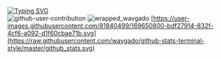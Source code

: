 [![Typing SVG](https://readme-typing-svg.herokuapp.com?lines=HELLO+WORLD)](https://git.io/typing-svg)	
![github-user-contribution](https://user-images.githubusercontent.com/81840499/169650800-bdf27914-832f-4cf6-a092-d1f60cbae71b.svg)
![wrapped_wavgado](https://user-images.githubusercontent.com/81840499/169651036-045a6201-8064-44b9-b92e-f50f9df3616f.png)
[https://user-images.githubusercontent.com/81840499/169650800-bdf27914-832f-4cf6-a092-d1f60cbae71b.svg](https://raw.githubusercontent.com/wavgado/github-stats-terminal-style/master/github_stats.svg)

